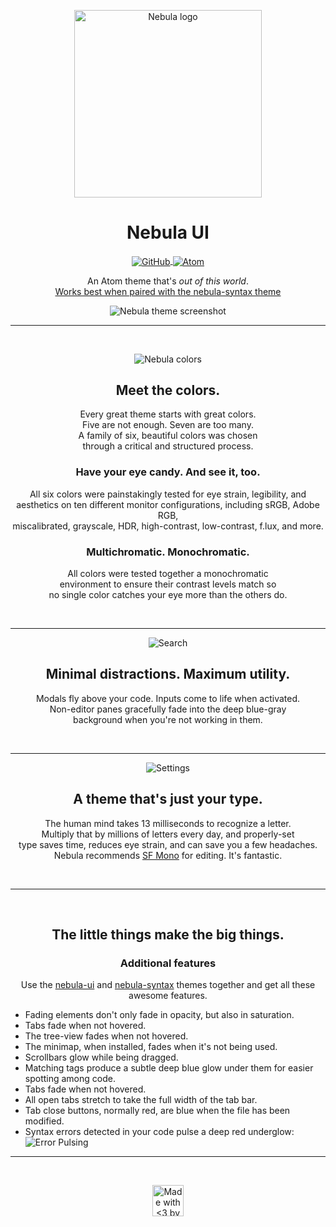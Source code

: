 <!-- Logo -->

<p align="center">
  <img align="center" src="http://tjkoh.li/BQOK/1PcggwwS+" alt="Nebula logo" width="300">
</p>

<!-- Heading -->

<h1 align="center">Nebula UI</h1>

<!-- Shields -->

<p align="center">
	<a href="https://github.com/tjkohli/nebula-ui/releases/latest">
		<img align="center" src="https://img.shields.io/github/release/tjkohli/nebula-ui.svg?style=flat-square" alt="GitHub">
	</a>
	<a href="https://atom.io/themes/nebula-ui">
		<img align="center" src="https://img.shields.io/apm/v/nebula-ui.svg?style=flat-square" alt="Atom">
	</a>
</p>

<p align="center">An Atom theme that's <em>out of this world</em>.<br><a href="https://github.com/tjkohli/nebula-syntax">Works best when paired with the nebula-syntax theme</a></p>

<p align="center">
  <img align="center" src="http://tjkoh.li/q4OR/47Q3r092+" alt="Nebula theme screenshot">
</p>

<hr>

<!-- Colors -->

<br>
<p align="center">
  <img align="center" src="http://tjkoh.li/nmlY/12d2Hgpc+" alt="Nebula colors">
</p>

<h2 align="center" >Meet the colors.</h2>
<p align="center">
	Every great theme starts with great colors. <br>
	Five are not enough. Seven are too many. <br>
	A family of six, beautiful colors was chosen <br>
	through a critical and structured process.
</p>

<!-- Contrast -->

<h3 align="center">Have your eye candy. And see it, too.</h3>
<p align="center">
	All six colors were painstakingly tested for eye strain, legibility, and <br>
	aesthetics on ten different monitor configurations, including sRGB, Adobe RGB, <br>
	miscalibrated, grayscale, HDR, high-contrast, low-contrast, f.lux, and more.
</p>

<h3 align="center">Multichromatic. Monochromatic.</h3>
<p align="center">
	All colors were tested together a monochromatic<br>
	environment to ensure their contrast levels match so<br>no single color catches your eye more than the others do.
</p>
<br>

<hr>

<!-- Focus -->

<p align="center">
  <img align="center" src="http://tjkoh.li/EoKQ/1zrgqdez+" alt="Search">
</p>

<h2 align="center">Minimal distractions. Maximum utility.</h2>
<p align="center">
	Modals fly above your code. Inputs come to life when activated. <br>
	Non-editor panes gracefully fade into the deep blue-gray<br> background when you're not working in them.
</p>
<br>

<hr>

<!-- Typography -->

<p align="center">
  <img align="center" src="http://tjkoh.li/deT/3HRNDq60+" alt="Settings">
</p>

<h2 align="center">A theme that's just your type.</h2>
<p align="center">
	The human mind takes 13 milliseconds to recognize a letter. <br>
	Multiply that by millions of letters every day, and properly-set <br>type saves time, reduces eye strain, and can save you a few headaches.<br>
	Nebula recommends <a href="https://atom.io/packages/import-sf-mono">SF Mono</a> for editing. It's fantastic.
</p>
<br>

<hr>

<br>
<h2 align="center">The little things make the big things.</h2>
<h3 align="center">Additional features</h3>
<p align="center">Use the <a href="https://atom.io/themes/nebula-ui">nebula-ui</a> and <a href="https://atom.io/themes/nebula-syntax">nebula-syntax</a> themes together and get all these awesome features.
	<ul>
		<li>Fading elements don't only fade in opacity, but also in saturation.</li>
		<li>Tabs fade when not hovered.</li>
		<li>The tree-view fades when not hovered.</li>
		<li>The minimap, when installed, fades when it's not being used.</li>
		<li>Scrollbars glow while being dragged.</li>
		<li>Matching tags produce a subtle deep blue glow under them for easier spotting among code.</li>
		<li>Tabs fade when not hovered.</li>
		<li>All open tabs stretch to take the full width of the tab bar.</li>
		<li>Tab close buttons, normally red, are blue when the file has been modified.</li>
		<li>
			Syntax errors detected in your code pulse a deep red underglow:<br>
			<img src="http://i.giphy.com/12BQyrHqrBij9C.gif" alt="Error Pulsing">
		</li>
	</ul>
</p>

<hr>

<br>
<p align="center">
	<a href="http://www.tjkohli.com/" title="Made with <3 by TJ Kohli">
		<img src="http://tjkoh.li/15T2G/5ICxHe96+" align="center" width="50" alt="Made with <3 by TJ Kohli">
	</a>
</p>
